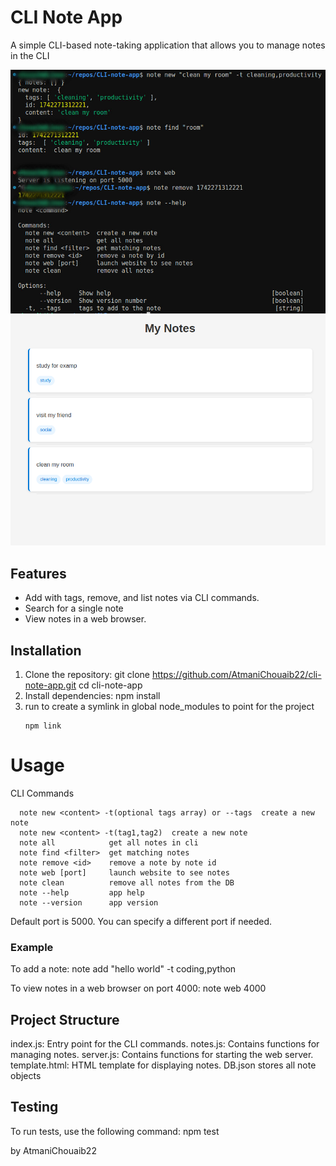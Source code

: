 # CLI Note App

A simple CLI-based note-taking application that allows you to manage notes in the CLI

![Journal Entry Screenshot](./cliimg.jpg)
![Journal Entry Screenshot](./img.png)

## Features

- Add with tags, remove, and list notes via CLI commands.
- Search for a single note
- View notes in a web browser.

## Installation

1. Clone the repository:
   git clone https://github.com/AtmaniChouaib22/cli-note-app.git
   cd cli-note-app
2. Install dependencies:
   npm install
3. run to create a symlink in global node_modules to point for the project
   ```
   npm link
   ```

# Usage

CLI Commands

```
  note new <content> -t(optional tags array) or --tags  create a new note
  note new <content> -t(tag1,tag2)  create a new note
  note all            get all notes in cli
  note find <filter>  get matching notes
  note remove <id>    remove a note by note id
  note web [port]     launch website to see notes
  note clean          remove all notes from the DB
  note --help         app help
  note --version      app version
```

Default port is 5000. You can specify a different port if needed.

### Example

To add a note:
note add "hello world" -t coding,python

To view notes in a web browser on port 4000:
note web 4000

## Project Structure

index.js: Entry point for the CLI commands.
notes.js: Contains functions for managing notes.
server.js: Contains functions for starting the web server.
template.html: HTML template for displaying notes.
DB.json stores all note objects

## Testing

To run tests, use the following command:
npm test

by AtmaniChouaib22
